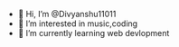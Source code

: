 - 👋 Hi, I’m @Divyanshu11011
- 👀 I’m interested in music,coding
- 🌱 I’m currently learning web devlopment
<!---
Divyanshu11011/Divyanshu11011 is a ✨ special ✨ repository because its `README.md` (this file) appears on your GitHub profile.
You can click the Preview link to take a look at your changes.
--->

